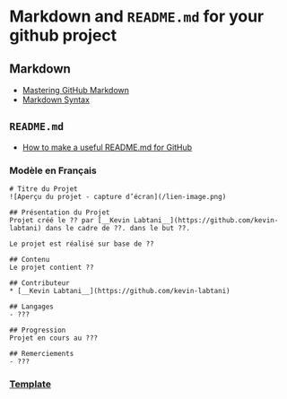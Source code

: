 # Markdown and `README.md` for your github project

## Markdown

- [Mastering GitHub Markdown](https://guides.github.com/features/mastering-markdown/)
- [Markdown Syntax](https://daringfireball.net/projects/markdown/syntax)

## `README.md`

- [How to make a useful README.md for GitHub](https://medium.com/becode/comment-faire-un-readme-sur-github-cc11f3df606a)

### Modèle en Français

```
# Titre du Projet
![Aperçu du projet - capture d’écran](/lien-image.png)

## Présentation du Projet
Projet créé le ?? par [__Kevin Labtani__](https://github.com/kevin-labtani) dans le cadre de ??. dans le but ??.

Le projet est réalisé sur base de ??

## Contenu
Le projet contient ??

## Contributeur
* [__Kevin Labtani__](https://github.com/kevin-labtani)

## Langages
- ???

## Progression
Projet en cours au ???

## Remerciements
- ???

```

### [Template](https://gist.github.com/PurpleBooth/109311bb0361f32d87a2)
